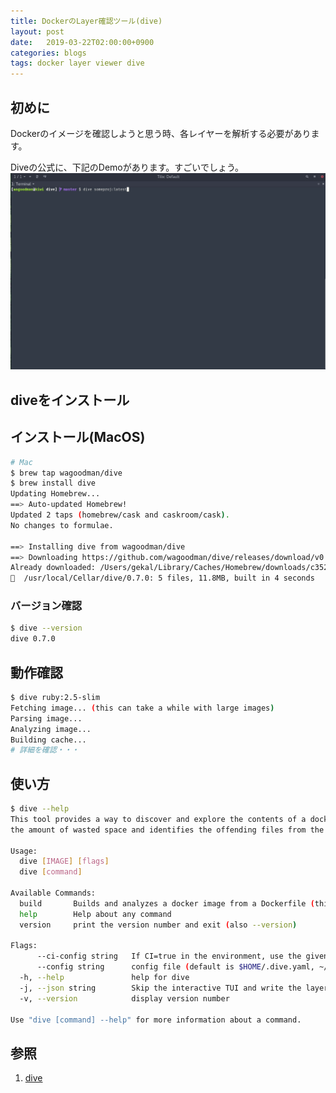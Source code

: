 ```yaml
---
title: DockerのLayer確認ツール(dive)
layout: post
date:   2019-03-22T02:00:00+0900
categories: blogs
tags: docker layer viewer dive
---
```


## 初めに

Dockerのイメージを確認しようと思う時、各レイヤーを解析する必要があります。

Diveの公式に、下記のDemoがあります。すごいでしょう。
![dive demo](/assets/imgs/blogs/2019-03-22/dive-demo.gif)

## diveをインストール

## インストール(MacOS)

```bash
# Mac
$ brew tap wagoodman/dive
$ brew install dive
Updating Homebrew...
==> Auto-updated Homebrew!
Updated 2 taps (homebrew/cask and caskroom/cask).
No changes to formulae.

==> Installing dive from wagoodman/dive
==> Downloading https://github.com/wagoodman/dive/releases/download/v0.7.0/dive_0.7.0_darwin_amd64.tar.gz
Already downloaded: /Users/gekal/Library/Caches/Homebrew/downloads/c352a41fa19d4fbbd2fc43b13848d758f047efc7c63d1314cb86654555cbb9ac--dive_0.7.0_darwin_amd64.tar.gz
🍺  /usr/local/Cellar/dive/0.7.0: 5 files, 11.8MB, built in 4 seconds
```

### バージョン確認

```bash
$ dive --version
dive 0.7.0
```

## 動作確認

```bash
$ dive ruby:2.5-slim
Fetching image... (this can take a while with large images)
Parsing image...
Analyzing image...
Building cache...
# 詳細を確認・・・
```

## 使い方

```bash
$ dive --help
This tool provides a way to discover and explore the contents of a docker image. Additionally the tool estimates
the amount of wasted space and identifies the offending files from the image.

Usage:
  dive [IMAGE] [flags]
  dive [command]

Available Commands:
  build       Builds and analyzes a docker image from a Dockerfile (this is a thin wrapper for the `docker build` command).
  help        Help about any command
  version     print the version number and exit (also --version)

Flags:
      --ci-config string   If CI=true in the environment, use the given yaml to drive validation rules. (default ".dive-ci")
      --config string      config file (default is $HOME/.dive.yaml, ~/.config/dive/*.yaml, or $XDG_CONFIG_HOME/dive.yaml)
  -h, --help               help for dive
  -j, --json string        Skip the interactive TUI and write the layer analysis statistics to a given file.
  -v, --version            display version number

Use "dive [command] --help" for more information about a command.
```

## 参照

1. [dive](https://github.com/wagoodman/dive)
